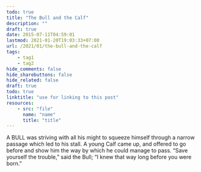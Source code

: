 ```yaml
---
todo: true
title: "The Bull and the Calf"
description: ""
draft: true
date: 2015-07-11T04:59:01
lastmod: 2021-01-20T19:03:33+07:00
url: /2021/01/the-bull-and-the-calf
tags:
    - tag1
    - tag2
hide_comments: false
hide_sharebuttons: false
hide_related: false
draft: true
todo: true
linktitle: "use for linking to this post"
resources:
    - src: "file"
      name: "name"
      title: "title"
---
```


A BULL was striving with all his might to squeeze himself through a narrow passage which led to his stall. A young Calf came up, and offered to go before and show him the way by which he could manage to pass. “Save yourself the trouble,” said the Bull; “I knew that way long before you were born.”
